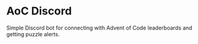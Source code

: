 # AoC Discord

Simple Discord bot for connecting with Advent of Code leaderboards and getting
puzzle alerts.
